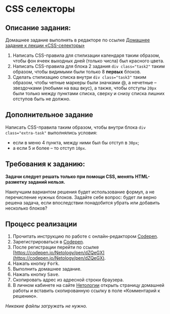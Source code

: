 CSS селекторы
===

## Описание задания:

Домашнее задание выполнять в редакторе по ссылке [Домашнее задание к лекции «CSS-селекторы»](https://codepen.io/Netology/pen/dZQeGX)

1. Написать CSS-правила для стилизации календаря таким образом, чтобы фон ячеек выходных дней (только числа) был красного цвета.
2. Написать CSS-правила для блока 2 задания `div class="task2"` таким образом, чтобы видимыми были только 8 **первых** блоков.
3. Cделать стилизацию списка внутри `div class="task3"` таким образом, чтобы четные маркеры были значками @, а нечетные – звездочками (любыми на ваш вкус), а также, чтобы отступы `20px` были только между пунктами списка, сверху и снизу списка лишних отступов быть не должно.

## Дополнительное задание

Написать CSS-правила таким образом, чтобы внутри блока `div class="extra-task"` выполнялись условия:

* если в меню 4 пункта, между ними был бы отступ в `30px`;
* а если 5 и более – то отступ `10px`.

## Требования к заданию:

**Задачи следует решать только при помощи CSS, менять HTML-разметку заданий нельзя.**

Наилучшим вариантом решения будет использование формул, а не перечисление нужных блоков. Задайте себе вопрос: будет ли верно решена задача, если впоследствии понадобится убрать или добавить несколько блоков?

## Процесс реализации

1. Прочитать инструкцию по работе с онлайн-редактором [Codepen](https://netology-university.bitbucket.io/guides/wm/codepen-guide/).
2. Зарегистрироваться в [Codepen](https://codepen.io).
3. После регистрации перейти по ссылке  [https://codepen.io/Netology/pen/dZQeGX](https://codepen.io/Netology/pen/dZQeGX).
4. Нажать кнопку <kbd>Fork</kbd>.
5. Выполнить домашнее задание.
6. Нажать кнопку <kbd>Save</kbd>.
7. Скопировать адрес из адресной строки браузера.
8. В личном кабинете на сайте [Нетологии](https://netology.ru/) открыть страницу домашней работы и вставить скопированную ссылку в поле «Комментарий к решению».

*Никакие файлы загружать не нужно.*
